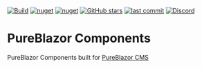 [![Build](https://github.com/getspacetime/makani/actions/workflows/build.yml/badge.svg)](https://github.com/getspacetime/makani/actions/workflows/build.yml?style=flat-square)
[![nuget](https://img.shields.io/nuget/dt/makani?style=flat-square)](https://www.nuget.org/packages/Makani)
[![nuget](https://img.shields.io/nuget/vpre/makani?style=flat-square)](https://www.nuget.org/packages/Makani/)
[![GitHub stars](https://img.shields.io/github/stars/getspacetime/makani?style=flat-square)](https://github.com/getspacetime/makani/stargazers)
[![last commit](https://img.shields.io/github/last-commit/getspacetime/makani?style=flat-square)](https://github.com/getspacetime/makani/commits/main)
[![Discord](https://img.shields.io/discord/984241021225414787?style=flat-square)](https://discord.gg/PeBbYy6WKq)

# PureBlazor Components
PureBlazor Components built for [PureBlazor CMS](https://github.com/pureblazor/cms)

